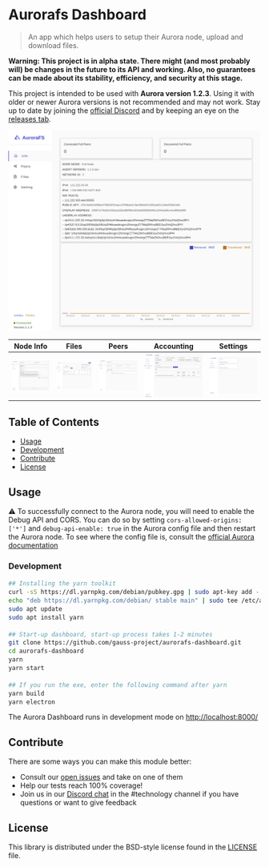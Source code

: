 # Aurorafs Dashboard

> An app which helps users to setup their Aurora node, upload and download files.

**Warning: This project is in alpha state. There might (and most probably will) be changes in the future to its API and
working. Also, no guarantees can be made about its stability, efficiency, and security at this stage.**

This project is intended to be used with **Aurora version 1.2.3**. Using it with older or newer Aurora versions is not
recommended and may not work. Stay up to date by joining the [official Discord](https://discord.com/invite/nDFnN6zScC)
and by keeping an eye on the [releases tab](https://github.com/gauss-project/aurorafs/releases).

![Info page](/ui_samples/info.png)

| Node Info                     | Files                           | Peers                           | Accounting                           | Settings                            |
|-------------------------------|---------------------------------|---------------------------------|--------------------------------------|-------------------------------------|
| ![Info](/ui_samples/info.png) | ![Files](/ui_samples/files.png) | ![Peers](/ui_samples/peers.png) | ![Peers](/ui_samples/accounting.png) | ![Setting](/ui_samples/setting.png) |

## Table of Contents

- [Usage](#usage)
- [Development](#development)
- [Contribute](#contribute)
- [License](#license)

## Usage

:warning: To successfully connect to the Aurora node, you will need to enable the Debug API and CORS. You can do so by
setting `cors-allowed-origins: ['*']` and `debug-api-enable: true` in the Aurora config file and then restart the Aurora
node. To see where the config file is, consult
the [official Aurora documentation](https://docs.aufs.io/docs/api-reference/api-and-debugapi)

### Development

```sh
## Installing the yarn toolkit
curl -sS https://dl.yarnpkg.com/debian/pubkey.gpg | sudo apt-key add -
echo "deb https://dl.yarnpkg.com/debian/ stable main" | sudo tee /etc/apt/sources.list.d/yarn.list
sudo apt update
sudo apt install yarn

## Start-up dashboard, start-up process takes 1-2 minutes
git clone https://github.com/gauss-project/aurorafs-dashboard.git
cd aurorafs-dashboard
yarn 
yarn start

## If you run the exe, enter the following command after yarn
yarn build
yarn electron

```

The Aurora Dashboard runs in development mode on [http://localhost:8000/](http://localhost:8000/)

## Contribute

There are some ways you can make this module better:

- Consult our [open issues](https://github.com/gauss-project/aurorafs-dashboard/issues) and take on one of them
- Help our tests reach 100% coverage!
- Join us in our [Discord chat](https://discord.com/invite/nDFnN6zScC) in the #technology channel if you have questions
  or want to give feedback

## License

This library is distributed under the BSD-style license found in the [LICENSE](LICENSE) file.



